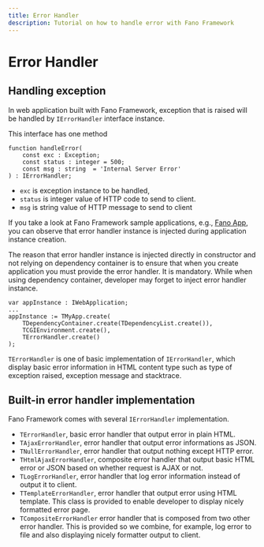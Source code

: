 ```yaml
---
title: Error Handler
description: Tutorial on how to handle error with Fano Framework
---
```


<h1 class="major">Error Handler</h1>

## Handling exception

In web application built with Fano Framework, exception that is raised will be handled by `IErrorHandler` interface instance.

This interface has one method

```
function handleError(
    const exc : Exception;
    const status : integer = 500;
    const msg : string  = 'Internal Server Error'
) : IErrorHandler;
```

- `exc` is exception instance to be handled,
- `status` is integer value of HTTP code to send to client.
- `msg` is string value of HTTP message to send to client

If you take a look at Fano Framework sample applications, e.g.,
[Fano App](https://github.com/fanoframework/fano-app), you can observe
that error handler instance is injected during application instance creation.

The reason that error handler instance is injected directly in constructor and
not relying on dependency container is to ensure that when you create application
you must provide the error handler. It is mandatory. While when using
dependency container, developer may forget to inject error handler instance.

```
var appInstance : IWebApplication;
...
appInstance := TMyApp.create(
    TDependencyContainer.create(TDependencyList.create()),
    TCGIEnvironment.create(),
    TErrorHandler.create()
);
```

`TErrorHandler` is one of basic implementation of `IErrorHandler`, which
display basic error information in HTML content type such as type of exception
raised, exception message and stacktrace.

## Built-in error handler implementation

Fano Framework comes with several `IErrorHandler` implementation.

- `TErrorHandler`, basic error handler that output error in plain HTML.
- `TAjaxErrorHandler`, error handler that output error informations as JSON.
- `TNullErrorHandler`, error handler that output nothing except HTTP error.
- `THtmlAjaxErrorHandler`, composite error handler that output basic HTML error or JSON based on whether request is AJAX or not.
- `TLogErrorHandler`, error handler that log error information instead of output it to client.
- `TTemplateErrorHandler`, error handler that output error using HTML template. This class is provided to enable developer to display nicely formatted error page.
- `TCompositeErrorHandler` error handler that is composed from two other error handler. This is provided so we combine, for example, log error to file and also displaying nicely formatter output to client.
